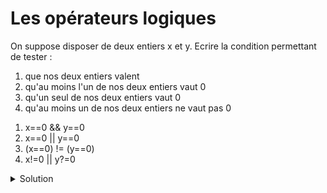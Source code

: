 # Les opérateurs logiques

On suppose disposer de deux entiers x et y.
Ecrire la condition permettant de tester :

1. que nos deux entiers valent
2. qu'au moins l'un de nos deux entiers vaut 0
3. qu'un seul de nos deux entiers vaut 0
4. qu'au moins un de nos deux entiers ne vaut pas 0

1) x==0 && y==0
2) x==0 || y==0
3) (x==0) != (y==0)
4) x!=0 || y?=0

<details>
<summary>Solution</summary>

1. `x == 0 && y == 0` ou `x == 0 and y == 0`
2. `x == 0 || y == 0` ou `x == 0 or y == 0`
3. `(x == 0) != (y == 0)` ou `(x == 0 && y != 0) || (x != 0 && y == 0)`. Notons que `(x == 0) xor (y == 0)` existe mais
   le `xor` n'est pas un opérateur booléen mais un opérateur bit à bit (vu en PRG2) et que la représentation binaire du
   type `bool` n'étant pas standardisée, son utilisation n'est pas correcte dans ce contexte
4. `x != 0 || y != 0` ou `!(x == 0 && y == 0)` en appliquant la loi de Morgan

</details>
